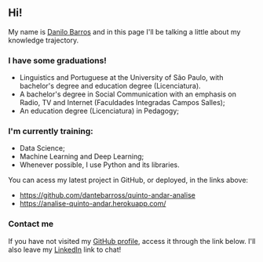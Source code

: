 ## Hi!
My name is [Danilo Barros](https://github.com/dantebarross) and in this page I'll be talking a little about my knowledge trajectory.

### I have some graduations!
- Linguistics and Portuguese at the University of São Paulo, with bachelor's degree and education degree (Licenciatura).
- A bachelor's degree in Social Communication with an emphasis on Radio, TV and Internet (Faculdades Integradas Campos Salles);
- An education degree (Licenciatura) in Pedagogy;


### I'm currently training:
- Data Science;
- Machine Learning and Deep Learning;
- Whenever possible, I use Python and its libraries.

You can acess my latest project in GitHub, or deployed, in the links above:
* <https://github.com/dantebarross/quinto-andar-analise>
* <https://analise-quinto-andar.herokuapp.com/>

### Contact me
If you have not visited my [GitHub profile](https://github.com/dantebarross), access it through the link below. I'll also leave my [LinkedIn](https://www.linkedin.com/in/dantebarross/) link to chat!
